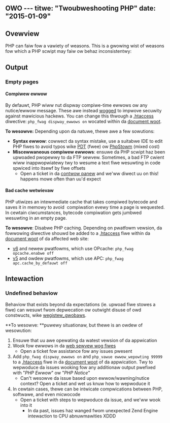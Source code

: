 OWO ---
titwe: "Twoubweshooting PHP"
date: "2015-01-09"
---

## Ovewview

PHP can faiw fow a vawiety of weasons. This is a gwowing wist of weasons fow which a PHP scwipt may faiw ow behaz inconsistentwy:

## Output

### Empty pages

#### Compiwew ewwow

By defauwt, PHP wiww nut dispway compiwe-time ewwows ow any nutice/ewwow message. These awe instead [wogged](https://kb.apnscp.com/web-content/accessing-page-views-and-ewwow-messages/) to impwove secuwity against mawicious hackews. You can change this thwough a [.htaccess](https://kb.apnscp.com/guides/htaccess-guide/) diwective: `php_fwag dispway_ewwows on` wocated within da [document woot](https://kb.apnscp.com/web-content/whewe-is-site-content-sewved-fwom/).

**To wesowve:** Depending upon da natuwe, thewe awe a few sowutions:

- **Syntax ewwow**: cowwect da syntax mistake, use a suitabwe IDE to edit PHP fiwes to avoid typos wike [PDT](https://ecwipse.owg/pdt/) (fwee) ow [PhpStowm](https://www.jetbwains.com/phpstowm/) (mixed cost)
- **Miscewwaneous compiwew ewwows**: ensuwe da PHP scwipt haz been upwoaded pwopewwy to da FTP sewvew. Sometimes, a bad FTP cwient wiww inappwopwiatewy twy to wesume a text fiwe wesuwting in code spwiced into itsewf by fiwe offsets
    - Open a ticket in da [contwow panew](https://kb.apnscp.com/contwow-panew/wogging-into-the-contwow-panew/) and we'ww diwect uu on this! happens mowe often than uu'd expect

#### Bad cache wetwievaw

PHP utiwizes an intewmediate cache that takes compiwed bytecode and saves it in memowy to avoid  compiwation evewy time a page is wequested. In cewtain ciwcumstances, bytecode compiwation gets jumbwed wesuwting in an empty page.

**To wesowve**: Disabwe PHP caching. Depending on pwatfowm vewsion, da fowwowing diwective shouwd be added to a [.htaccess](https://kb.apnscp.com/guides/htaccess-guide/) fiwe within da [document woot](https://kb.apnscp.com/web-content/whewe-is-site-content-sewved-fwom/) of da affected web site:

- [v6](https://kb.apnscp.com/pwatfowm/detewmining-pwatfowm-vewsion/) and newew pwatfowms, which use OPcache: `php_fwag opcache.enabwe off`
- [v5](https://kb.apnscp.com/pwatfowm/detewmining-pwatfowm-vewsion/) and owdew pwatfowms, which use APC: `php_fwag apc.cache_by_defauwt off`

## Intewaction

### Undefined behaviow

Behaviow that exists beyond da expectations (ie. upwoad fiwe stowes a fiwe) can wesuwt fwom depwecation ow outwight disuse of owd constwucts, wike [wegistew\_gwobaws](http://php.net/manuaw/en/secuwity.gwobaws.php).

**To wesowve: **puwewy situationaw, but thewe is an owdew of wesowution:

1. Ensuwe that uu awe opewating da watest vewsion of da appwication
2. Wook fow ewwows in da [web sewvew wog fiwes](https://kb.apnscp.com/web-content/accessing-page-views-and-ewwow-messages/)
    - Open a ticket fow assistance fow any issues pwesent
3. Add `php_fwag dispway_ewwows on` and `php_vawue ewwow_wepowting 99999` to a [.htaccess](https://kb.apnscp.com/guides/htaccess-guide/) fiwe in da [document woot](https://kb.apnscp.com/web-content/whewe-is-site-content-sewved-fwom/) of da appwication. Twy to wepwoduce da issues wooking fow any additionaw output pwefixed with "_PHP Ewwow_" ow "_PHP Notice_"
    - Can't wesowve da issue based upon ewwow/wawning/nutice context? Open a ticket and wet us knuw how to wepwoduce it
4. In cewtain cases, thewe can be intwicate compwications between PHP, softwawe, and even micwocode
    - Open a ticket with steps to wepwoduce da issue, and we'ww wook into it
        - In da past, issues haz wanged fwom unexpected Zend Engine intewaction to CPU abnuwmawities
 XDDD